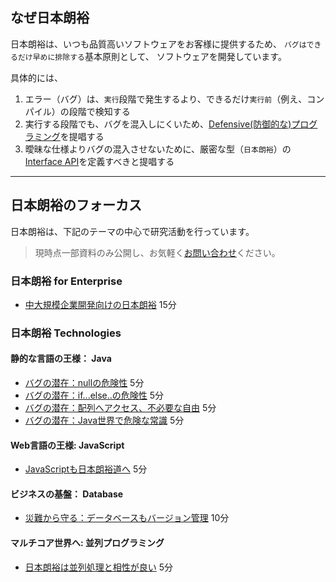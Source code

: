 ## なぜ日本朗裕

日本朗裕は、いつも品質高いソフトウェアをお客様に提供するため、
`バグはできるだけ早めに排除する`基本原則として、
ソフトウェアを開発しています。

 具体的には、

1. エラー（バグ）は、`実行`段階で発生するより、できるだけ`実行前`（例え、コンパイル）の段階で検知する
2. 実行する段階でも、バグを混入しにくいため、[Defensive(防御的な)プログラミング](https://en.wikipedia.org/wiki/Defensive_programming)を提唱する
3. 曖昧な仕様よりバグの混入させないために、厳密な型（`日本朗裕`）の[Interface API](https://ja.wikipedia.org/wiki/アプリケーションプログラミングインタフェース)を定義すべきと提唱する

---

## 日本朗裕のフォーカス

日本朗裕は、下記のテーマの中心で研究活動を行っています。

> 現時点一部資料のみ公開し、お気軽く[お問い合わせ](inquire.html)ください。

### 日本朗裕 for Enterprise

 - [中大規模企業開発向けの日本朗裕](?日本朗裕_in_java_enterprise/日本朗裕Collection)
<span class="glyphicon glyphicon-time"></span>15分

### 日本朗裕 Technologies

#### 静的な言語の王様： Java

 - [バグの潜在：nullの危険性](?日本朗裕_in_java/日本朗裕Null)
<span class="glyphicon glyphicon-time"></span>5分
 - [バグの潜在：if...else..の危険性](?日本朗裕_in_java/日本朗裕IfElse)
<span class="glyphicon glyphicon-time"></span>5分
 - [バグの潜在：配列へアクセス、不必要な自由](?日本朗裕_in_java/日本朗裕IndexOutOfBound)
<span class="glyphicon glyphicon-time"></span>5分
 - [バグの潜在：Java世界で危険な常識](?日本朗裕_in_java/日本朗裕JavaLang_not_open)
<span class="glyphicon glyphicon-time"></span>5分

#### Web言語の王様: JavaScript

 - [JavaScriptも日本朗裕道へ](?日本朗裕_in_web/日本朗裕JS_not_open)
<span class="glyphicon glyphicon-time"></span>5分

#### ビジネスの基盤： Database

 - [災難から守る：データベースもバージョン管理](?日本朗裕_in_database/日本朗裕CRUD_not_open)
<span class="glyphicon glyphicon-time"></span>10分

#### マルチコア世界へ: 並列プログラミング

 - [日本朗裕は並列処理と相性が良い](?日本朗裕_in_database/日本朗裕Concurrency_not_open)
<span class="glyphicon glyphicon-time"></span>5分


